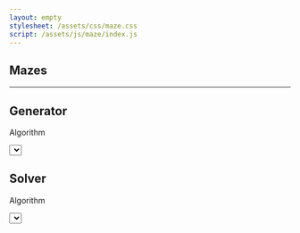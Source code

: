 ```yaml
---
layout: empty
stylesheet: /assets/css/maze.css
script: /assets/js/maze/index.js
---
```

<section class="main-wrapper">
	<div class="control-pane">
		<h1>Mazes</h1>
		<hr/>
		<div class="control-group">
			<h2 class="control-group-title">Generator</h2>
			<div class="control-row">
				<p>Algorithm</p>
				<select id="gen-selector"></select>
			</div>
		</div>
		<div class="control-group">
			<h2 class="control-group-title">Solver</h2>
			<div class="control-row">
				<p>Algorithm</p>
				<select id="alg-selector"></select>
			</div>
		</div>
	</div>
	<div class="canvas-wrapper">
		<canvas id="background-canvas"></canvas>
	</div>
</section>